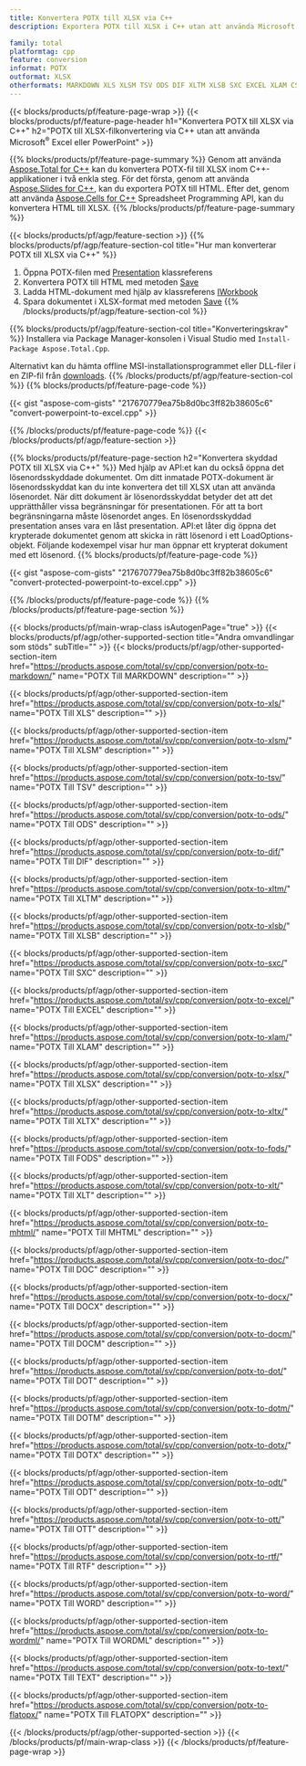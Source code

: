 ```yaml
---
title: Konvertera POTX till XLSX via C++
description: Exportera POTX till XLSX i C++ utan att använda Microsoft Excel eller Powerpoint

family: total
platformtag: cpp
feature: conversion
informat: POTX
outformat: XLSX
otherformats: MARKDOWN XLS XLSM TSV ODS DIF XLTM XLSB SXC EXCEL XLAM CSV XLTX FODS XLT MHTML DOC DOCX DOCM DOT DOTM DOTX ODT OTT RTF WORD WORDML TEXT FLATOPX
---
```

{{< blocks/products/pf/feature-page-wrap >}}
{{< blocks/products/pf/feature-page-header h1="Konvertera POTX till XLSX via C++" h2="POTX till XLSX-filkonvertering via C++ utan att använda Microsoft<sup>&reg;</sup> Excel eller PowerPoint" >}}

{{% blocks/products/pf/feature-page-summary %}}
Genom att använda [Aspose.Total for C++](https://products.aspose.com/total/cpp/) kan du konvertera POTX-fil till XLSX inom C++-applikationer i två enkla steg. För det första, genom att använda [Aspose.Slides for C++](https://products.aspose.com/slides/cpp/), kan du exportera POTX till HTML. Efter det, genom att använda [Aspose.Cells for C++](https://products.aspose.com/cells/cpp/) Spreadsheet Programming API, kan du konvertera HTML till XLSX. 
{{% /blocks/products/pf/feature-page-summary  %}}

{{< blocks/products/pf/agp/feature-section >}}
{{% blocks/products/pf/agp/feature-section-col title="Hur man konverterar POTX till XLSX via C++" %}}
1. Öppna POTX-filen med [Presentation](https://reference.aspose.com/slides/cpp/class/aspose.slides.presentation) klassreferens
2. Konvertera POTX till HTML med metoden [Save](https://reference.aspose.com/slides/cpp/class/aspose.slides.presentation#a06fe2a156063c8c3e5ada2713bb697ba)
3. Ladda HTML-dokument med hjälp av klassreferens [IWorkbook](https://reference.aspose.com/cells/cpp/class/aspose.cells.i_workbook)
4. Spara dokumentet i XLSX-format med metoden [Save](https://reference.aspose.com/cells/cpp/class/aspose.cells.i_workbook#a5dc7de23f7ceba76a05dc1d49f51502e)
{{% /blocks/products/pf/agp/feature-section-col %}}

{{% blocks/products/pf/agp/feature-section-col title="Konverteringskrav" %}}
Installera via Package Manager-konsolen i Visual Studio med ```Install-Package Aspose.Total.Cpp```.

Alternativt kan du hämta offline MSI-installationsprogrammet eller DLL-filer i en ZIP-fil från [downloads](https://releases.aspose.comtotal/cpp).
{{% /blocks/products/pf/agp/feature-section-col %}}
{{% blocks/products/pf/feature-page-code %}}

{{< gist "aspose-com-gists" "217670779ea75b8d0bc3ff82b38605c6" "convert-powerpoint-to-excel.cpp" >}}



{{% /blocks/products/pf/feature-page-code %}}
{{< /blocks/products/pf/agp/feature-section >}}

{{% blocks/products/pf/feature-page-section  h2="Konvertera skyddad POTX till XLSX via C++" %}}
Med hjälp av API:et kan du också öppna det lösenordsskyddade dokumentet. Om ditt inmatade POTX-dokument är lösenordsskyddat kan du inte konvertera det till XLSX utan att använda lösenordet. När ditt dokument är lösenordsskyddat betyder det att det upprätthåller vissa begränsningar för presentationen. För att ta bort begränsningarna måste lösenordet anges. En lösenordsskyddad presentation anses vara en låst presentation. API:et låter dig öppna det krypterade dokumentet genom att skicka in rätt lösenord i ett LoadOptions-objekt. Följande kodexempel visar hur man öppnar ett krypterat dokument med ett lösenord.
{{% blocks/products/pf/feature-page-code %}}

{{< gist "aspose-com-gists" "217670779ea75b8d0bc3ff82b38605c6" "convert-protected-powerpoint-to-excel.cpp" >}}

{{% /blocks/products/pf/feature-page-code  %}}
{{% /blocks/products/pf/feature-page-section %}}

{{< blocks/products/pf/main-wrap-class isAutogenPage="true" >}}
{{< blocks/products/pf/agp/other-supported-section title="Andra omvandlingar som stöds" subTitle="" >}}
{{< blocks/products/pf/agp/other-supported-section-item href="https://products.aspose.com/total/sv/cpp/conversion/potx-to-markdown/" name="POTX Till MARKDOWN" description="" >}}

{{< blocks/products/pf/agp/other-supported-section-item href="https://products.aspose.com/total/sv/cpp/conversion/potx-to-xls/" name="POTX Till XLS" description="" >}}

{{< blocks/products/pf/agp/other-supported-section-item href="https://products.aspose.com/total/sv/cpp/conversion/potx-to-xlsm/" name="POTX Till XLSM" description="" >}}

{{< blocks/products/pf/agp/other-supported-section-item href="https://products.aspose.com/total/sv/cpp/conversion/potx-to-tsv/" name="POTX Till TSV" description="" >}}

{{< blocks/products/pf/agp/other-supported-section-item href="https://products.aspose.com/total/sv/cpp/conversion/potx-to-ods/" name="POTX Till ODS" description="" >}}

{{< blocks/products/pf/agp/other-supported-section-item href="https://products.aspose.com/total/sv/cpp/conversion/potx-to-dif/" name="POTX Till DIF" description="" >}}

{{< blocks/products/pf/agp/other-supported-section-item href="https://products.aspose.com/total/sv/cpp/conversion/potx-to-xltm/" name="POTX Till XLTM" description="" >}}

{{< blocks/products/pf/agp/other-supported-section-item href="https://products.aspose.com/total/sv/cpp/conversion/potx-to-xlsb/" name="POTX Till XLSB" description="" >}}

{{< blocks/products/pf/agp/other-supported-section-item href="https://products.aspose.com/total/sv/cpp/conversion/potx-to-sxc/" name="POTX Till SXC" description="" >}}

{{< blocks/products/pf/agp/other-supported-section-item href="https://products.aspose.com/total/sv/cpp/conversion/potx-to-excel/" name="POTX Till EXCEL" description="" >}}

{{< blocks/products/pf/agp/other-supported-section-item href="https://products.aspose.com/total/sv/cpp/conversion/potx-to-xlam/" name="POTX Till XLAM" description="" >}}

{{< blocks/products/pf/agp/other-supported-section-item href="https://products.aspose.com/total/sv/cpp/conversion/potx-to-xlsx/" name="POTX Till XLSX" description="" >}}

{{< blocks/products/pf/agp/other-supported-section-item href="https://products.aspose.com/total/sv/cpp/conversion/potx-to-xltx/" name="POTX Till XLTX" description="" >}}

{{< blocks/products/pf/agp/other-supported-section-item href="https://products.aspose.com/total/sv/cpp/conversion/potx-to-fods/" name="POTX Till FODS" description="" >}}

{{< blocks/products/pf/agp/other-supported-section-item href="https://products.aspose.com/total/sv/cpp/conversion/potx-to-xlt/" name="POTX Till XLT" description="" >}}

{{< blocks/products/pf/agp/other-supported-section-item href="https://products.aspose.com/total/sv/cpp/conversion/potx-to-mhtml/" name="POTX Till MHTML" description="" >}}

{{< blocks/products/pf/agp/other-supported-section-item href="https://products.aspose.com/total/sv/cpp/conversion/potx-to-doc/" name="POTX Till DOC" description="" >}}

{{< blocks/products/pf/agp/other-supported-section-item href="https://products.aspose.com/total/sv/cpp/conversion/potx-to-docx/" name="POTX Till DOCX" description="" >}}

{{< blocks/products/pf/agp/other-supported-section-item href="https://products.aspose.com/total/sv/cpp/conversion/potx-to-docm/" name="POTX Till DOCM" description="" >}}

{{< blocks/products/pf/agp/other-supported-section-item href="https://products.aspose.com/total/sv/cpp/conversion/potx-to-dot/" name="POTX Till DOT" description="" >}}

{{< blocks/products/pf/agp/other-supported-section-item href="https://products.aspose.com/total/sv/cpp/conversion/potx-to-dotm/" name="POTX Till DOTM" description="" >}}

{{< blocks/products/pf/agp/other-supported-section-item href="https://products.aspose.com/total/sv/cpp/conversion/potx-to-dotx/" name="POTX Till DOTX" description="" >}}

{{< blocks/products/pf/agp/other-supported-section-item href="https://products.aspose.com/total/sv/cpp/conversion/potx-to-odt/" name="POTX Till ODT" description="" >}}

{{< blocks/products/pf/agp/other-supported-section-item href="https://products.aspose.com/total/sv/cpp/conversion/potx-to-ott/" name="POTX Till OTT" description="" >}}

{{< blocks/products/pf/agp/other-supported-section-item href="https://products.aspose.com/total/sv/cpp/conversion/potx-to-rtf/" name="POTX Till RTF" description="" >}}

{{< blocks/products/pf/agp/other-supported-section-item href="https://products.aspose.com/total/sv/cpp/conversion/potx-to-word/" name="POTX Till WORD" description="" >}}

{{< blocks/products/pf/agp/other-supported-section-item href="https://products.aspose.com/total/sv/cpp/conversion/potx-to-wordml/" name="POTX Till WORDML" description="" >}}

{{< blocks/products/pf/agp/other-supported-section-item href="https://products.aspose.com/total/sv/cpp/conversion/potx-to-text/" name="POTX Till TEXT" description="" >}}

{{< blocks/products/pf/agp/other-supported-section-item href="https://products.aspose.com/total/sv/cpp/conversion/potx-to-flatopx/" name="POTX Till FLATOPX" description="" >}}


{{< /blocks/products/pf/agp/other-supported-section >}}
{{< /blocks/products/pf/main-wrap-class >}}
{{< /blocks/products/pf/feature-page-wrap >}}